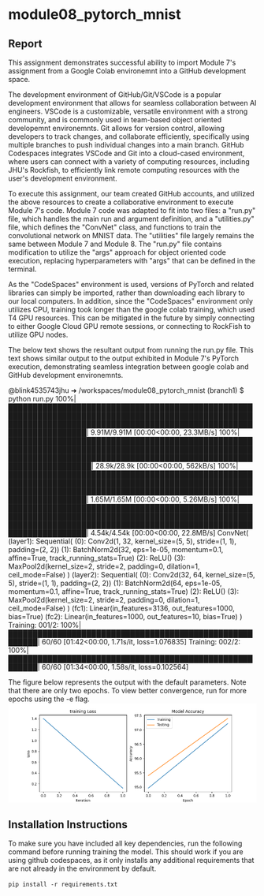 # module08_pytorch_mnist

## Report

This assignment demonstrates successful ability to import Module 7's assignment from a Google Colab environemnt into a GitHub development space.

The development environment of GitHub/Git/VSCode is a popular development environment that allows for seamless collaboration between AI engineers. VSCode is a customizable, versatile environment with a strong community, and is commonly used in team-based object oriented developemnt environemnts. Git allows for version control, allowing developers to track changes, and collaborate efficiently, specifically using multiple branches to push individual changes into a main branch. GitHub Codespaces integrates VSCode and Git into a cloud-cased environment, where users can connect with a variety of computing resources, including JHU's Rockfish,
to efficiently link remote computing resources with the user's development environment. 

To execute this assignment, our team created GitHub accounts, and utilized the above resources to create a collaborative environment to execute Module 7's code. Module 7 code was adapted to fit into two files: a "run.py" file, which handles the main run and argument definition, and a "utilities.py" file, which defines the "ConvNet" class, and functions to train the convolutional network on MNIST data. The "utilities" file largely remains the same between Module 7 and Module 8. The "run.py" file contains modification to utilize the "args" approach for object oriented code execution, replacing hyperparameters with "args" that can be defined in the terminal. 

As the "CodeSpaces" environment is used, versions of PyTorch and related libraries can simply be imported, rather than downloading each library to our local computers. In addition, since the "CodeSpaces" environment only utilizes CPU, training took longer than the google colab training, which used T4 GPU resources. This can be mitigated in the future by simply connecting to either Google Cloud GPU remote sessions, or connecting to RockFish to utilize GPU nodes. 

The below text shows the resultant output from running the run.py file. This text shows similar output to the output exhibited in Module 7's PyTorch execution, demonstrating seamless integration between google colab and GitHub development environemnts.  

@blink4535743jhu ➜ /workspaces/module08_pytorch_mnist (branch1) $ python run.py
100%|██████████████████████████████████████████████████████████████████████████████████████████████████████████████████████████████████████████████████████████████████████| 9.91M/9.91M [00:00<00:00, 23.3MB/s]
100%|███████████████████████████████████████████████████████████████████████████████████████████████████████████████████████████████████████████████████████████████████████| 28.9k/28.9k [00:00<00:00, 562kB/s]
100%|██████████████████████████████████████████████████████████████████████████████████████████████████████████████████████████████████████████████████████████████████████| 1.65M/1.65M [00:00<00:00, 5.26MB/s]
100%|██████████████████████████████████████████████████████████████████████████████████████████████████████████████████████████████████████████████████████████████████████| 4.54k/4.54k [00:00<00:00, 22.8MB/s]
ConvNet(
  (layer1): Sequential(
    (0): Conv2d(1, 32, kernel_size=(5, 5), stride=(1, 1), padding=(2, 2))
    (1): BatchNorm2d(32, eps=1e-05, momentum=0.1, affine=True, track_running_stats=True)
    (2): ReLU()
    (3): MaxPool2d(kernel_size=2, stride=2, padding=0, dilation=1, ceil_mode=False)
  )
  (layer2): Sequential(
    (0): Conv2d(32, 64, kernel_size=(5, 5), stride=(1, 1), padding=(2, 2))
    (1): BatchNorm2d(64, eps=1e-05, momentum=0.1, affine=True, track_running_stats=True)
    (2): ReLU()
    (3): MaxPool2d(kernel_size=2, stride=2, padding=0, dilation=1, ceil_mode=False)
  )
  (fc1): Linear(in_features=3136, out_features=1000, bias=True)
  (fc2): Linear(in_features=1000, out_features=10, bias=True)
)
Training: 001/2: 100%|████████████████████████████████████████████████████████| 60/60 [01:42<00:00,  1.71s/it, loss=1.076835]
Training: 002/2: 100%|████████████████████████████████████████████████████████| 60/60 [01:34<00:00,  1.58s/it, loss=0.102564]


The figure below represents the output with the default parameters. Note that there are only two epochs. To view better convergence, run for more epochs using the -e flag.
![ Figure (Default)](figure_default.png)



## Installation Instructions

To make sure you have included all key dependencies, run the following command before running training the model. This should work if you are using github codespaces, as it only installs any additional requirements that are not already in the environment by default.

` pip install -r requirements.txt `
